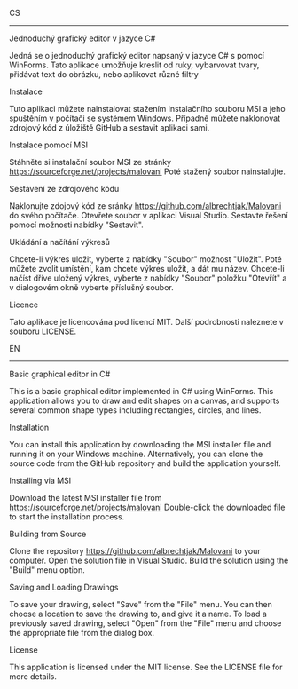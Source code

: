 CS
_______________________________________
Jednoduchý grafický editor v jazyce C#

Jedná se o jednoduchý grafický editor napsaný v jazyce C#  s pomocí WinForms. Tato aplikace umožňuje kreslit od ruky, vybarvovat tvary, přidávat text do obrázku, nebo aplikovat různé filtry


Instalace

Tuto aplikaci můžete nainstalovat stažením instalačního souboru MSI a jeho spuštěním v počítači se systémem Windows. Případně můžete naklonovat zdrojový kód z úložiště GitHub a sestavit aplikaci sami.


Instalace pomocí MSI

Stáhněte si instalační soubor MSI ze stránky https://sourceforge.net/projects/malovani
Poté stažený soubor nainstalujte.


Sestavení ze zdrojového kódu

Naklonujte zdojový kód ze sránky https://github.com/albrechtjak/Malovani do svého počítače. 
Otevřete soubor v aplikaci Visual Studio.
Sestavte řešení pomocí možnosti nabídky "Sestavit".


Ukládání a načítání výkresů

Chcete-li výkres uložit, vyberte z nabídky "Soubor" možnost "Uložit". Poté můžete zvolit umístění, kam chcete výkres uložit, a dát mu název. Chcete-li načíst dříve uložený výkres, vyberte z nabídky "Soubor" položku "Otevřít" a v dialogovém okně vyberte příslušný soubor.


Licence

Tato aplikace je licencována pod licencí MIT. Další podrobnosti naleznete v souboru LICENSE.




EN
_________________________________________
Basic graphical editor in C#

This is a basic graphical editor implemented in C# using WinForms. This application allows you to draw and edit shapes on a canvas, and supports several common shape types including rectangles, circles, and lines.


Installation

You can install this application by downloading the MSI installer file and running it on your Windows machine. Alternatively, you can clone the source code from the GitHub repository and build the application yourself.


Installing via MSI

Download the latest MSI installer file from https://sourceforge.net/projects/malovani
Double-click the downloaded file to start the installation process.


Building from Source

Clone the repository https://github.com/albrechtjak/Malovani to your computer.
Open the solution file in Visual Studio.
Build the solution using the "Build" menu option.


Saving and Loading Drawings

To save your drawing, select "Save" from the "File" menu. You can then choose a location to save the drawing to, and give it a name. To load a previously saved drawing, select "Open" from the "File" menu and choose the appropriate file from the dialog box.

License

This application is licensed under the MIT license. See the LICENSE file for more details.
